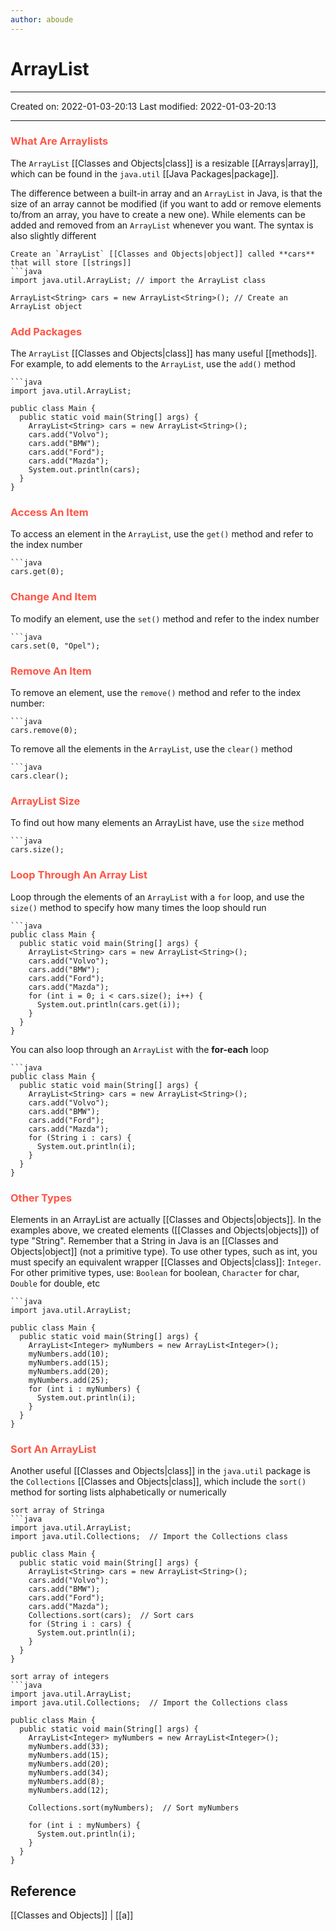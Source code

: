 ```yaml
---
author: aboude
---
```

# ArrayList
___

Created on: 2022-01-03-20:13
Last modified: 2022-01-03-20:13

___
### <span style="color: #ff5545;text-transform: capitalize;">what are arraylists</span>
The `ArrayList` [[Classes and Objects|class]] is a resizable [[Arrays|array]], which can be found in the `java.util` [[Java Packages|package]].

The difference between a built-in array and an `ArrayList` in Java, is that the size of an array cannot be modified (if you want to add or remove elements to/from an array, you have to create a new one). While elements can be added and removed from an `ArrayList` whenever you want. The syntax is also slightly different

```ad-example
Create an `ArrayList` [[Classes and Objects|object]] called **cars** that will store [[strings]]
```java
import java.util.ArrayList; // import the ArrayList class

ArrayList<String> cars = new ArrayList<String>(); // Create an ArrayList object
```

### <span style="color: #ff5545;text-transform: capitalize;">Add packages</span>
The `ArrayList` [[Classes and Objects|class]] has many useful [[methods]]. For example, to add elements to the `ArrayList`, use the `add()` method
```ad-example
```java
import java.util.ArrayList;

public class Main {
  public static void main(String[] args) {
    ArrayList<String> cars = new ArrayList<String>();
    cars.add("Volvo");
    cars.add("BMW");
    cars.add("Ford");
    cars.add("Mazda");
    System.out.println(cars);
  }
}
```

### <span style="color: #ff5545;text-transform: capitalize;">access an item</span>
To access an element in the `ArrayList`, use the `get()` method and refer to the index number
```ad-example
```java
cars.get(0);
```

### <span style="color: #ff5545;text-transform: capitalize;">change and item</span>
To modify an element, use the `set()` method and refer to the index number

```ad-example
```java
cars.set(0, "Opel");
```

### <span style="color: #ff5545;text-transform: capitalize;">Remove an item</span>
To remove an element, use the `remove()` method and refer to the index number:
```ad-example
```java
cars.remove(0);
```
To remove all the elements in the `ArrayList`, use the `clear()` method
```ad-example
```java
cars.clear();
```
### <span style="color: #ff5545;text-transform: capitalize;">arrayList size</span>
To find out how many elements an ArrayList have, use the `size` method
```ad-example
```java
cars.size();
```
### <span style="color: #ff5545;text-transform: capitalize;">loop through an array list</span>
Loop through the elements of an `ArrayList` with a `for` loop, and use the `size()` method to specify how many times the loop should run
```ad-example
```java
public class Main {
  public static void main(String[] args) {
    ArrayList<String> cars = new ArrayList<String>();
    cars.add("Volvo");
    cars.add("BMW");
    cars.add("Ford");
    cars.add("Mazda");
    for (int i = 0; i < cars.size(); i++) {
      System.out.println(cars.get(i));
    }
  }
}
```

You can also loop through an `ArrayList` with the **for-each** loop

```ad-example
```java
public class Main {
  public static void main(String[] args) {
    ArrayList<String> cars = new ArrayList<String>();
    cars.add("Volvo");
    cars.add("BMW");
    cars.add("Ford");
    cars.add("Mazda");
    for (String i : cars) {
      System.out.println(i);
    }
  }
}
```

### <span style="color: #ff5545;text-transform: capitalize;">other types</span>
Elements in an ArrayList are actually [[Classes and Objects|objects]]. In the examples above, we created elements ([[Classes and Objects|objects]]) of type "String". Remember that a String in Java is an [[Classes and Objects|object]] (not a primitive type). To use other types, such as int, you must specify an equivalent wrapper [[Classes and Objects|class]]: `Integer`. For other primitive types, use: `Boolean` for boolean, `Character` for char, `Double` for double, etc

```ad-example
```java
import java.util.ArrayList;

public class Main {
  public static void main(String[] args) {
    ArrayList<Integer> myNumbers = new ArrayList<Integer>();
    myNumbers.add(10);
    myNumbers.add(15);
    myNumbers.add(20);
    myNumbers.add(25);
    for (int i : myNumbers) {
      System.out.println(i);
    }
  }
}
```

### <span style="color: #ff5545;text-transform: capitalize;">sort an arrayList</span>
Another useful [[Classes and Objects|class]] in the `java.util` package is the `Collections` [[Classes and Objects|class]], which include the `sort()` method for sorting lists alphabetically or numerically
```ad-example
sort array of Stringa
```java
import java.util.ArrayList;
import java.util.Collections;  // Import the Collections class

public class Main {
  public static void main(String[] args) {
    ArrayList<String> cars = new ArrayList<String>();
    cars.add("Volvo");
    cars.add("BMW");
    cars.add("Ford");
    cars.add("Mazda");
    Collections.sort(cars);  // Sort cars
    for (String i : cars) {
      System.out.println(i);
    }
  }
}
```
```ad-example
sort array of integers
```java
import java.util.ArrayList;
import java.util.Collections;  // Import the Collections class

public class Main {
  public static void main(String[] args) {
    ArrayList<Integer> myNumbers = new ArrayList<Integer>();
    myNumbers.add(33);
    myNumbers.add(15);
    myNumbers.add(20);
    myNumbers.add(34);
    myNumbers.add(8);
    myNumbers.add(12);

    Collections.sort(myNumbers);  // Sort myNumbers

    for (int i : myNumbers) {
      System.out.println(i);
    }
  }
}
```
## Reference
[[Classes and Objects]] | [[a]]